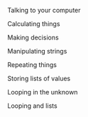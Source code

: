 Talking to your computer

Calculating things

Making decisions

Manipulating strings

Repeating things

Storing lists of values

Looping in the unknown

Looping and lists
